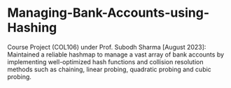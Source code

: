 # Managing-Bank-Accounts-using-Hashing
Course Project (COL106) under Prof. Subodh Sharma [August 2023]: Maintained a reliable hashmap to manage a vast array of bank accounts by implementing well-optimized hash functions and collision resolution methods such as chaining, linear probing, quadratic probing and cubic probing.
